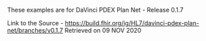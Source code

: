 These examples are for DaVinci PDEX Plan Net - Release 0.1.7 

Link to the Source - https://build.fhir.org/ig/HL7/davinci-pdex-plan-net/branches/v0.1.7
Retrieved on 09 NOV 2020